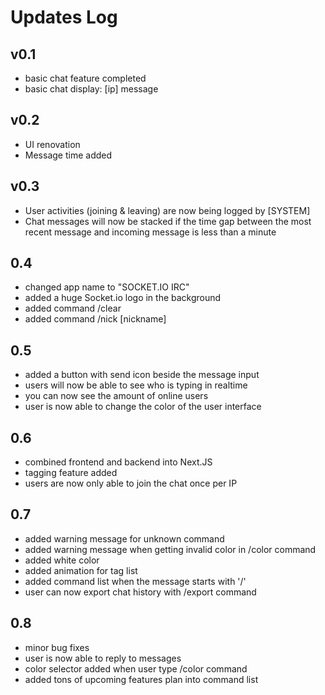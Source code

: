 Updates Log
============

v0.1
---------
- basic chat feature completed
- basic chat display: \[ip\] message

v0.2
---------
- UI renovation
- Message time added

v0.3
---------
- User activities (joining & leaving) are now being logged by \[SYSTEM\]
- Chat messages will now be stacked if the time gap between the most recent message and incoming message is less than a minute

0.4
---------
- changed app name to "SOCKET.IO IRC"
- added a huge Socket.io logo in the background
- added command /clear
- added command /nick \[nickname\]

0.5
---------
- added a button with send icon beside the message input
- users will now be able to see who is typing in realtime
- you can now see the amount of online users
- user is now able to change the color of the user interface

0.6
---------
- combined frontend and backend into Next.JS
- tagging feature added
- users are now only able to join the chat once per IP

0.7
---------
- added warning message for unknown command
- added warning message when getting invalid color in /color command
- added white color
- added animation for tag list
- added command list when the message starts with '/'
- user can now export chat history with /export command

0.8
---------
- minor bug fixes
- user is now able to reply to messages
- color selector added when user type /color command
- added tons of upcoming features plan into command list